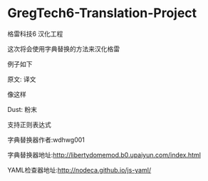 # GregTech6-Translation-Project
格雷科技6 汉化工程

这次将会使用字典替换的方法来汉化格雷

例子如下

原文: 译文

像这样

Dust: 粉末

支持正则表达式

字典替换器作者:wdhwg001

字典替换器地址:http://libertydomemod.b0.upaiyun.com/index.html

YAML检查器地址:http://nodeca.github.io/js-yaml/
